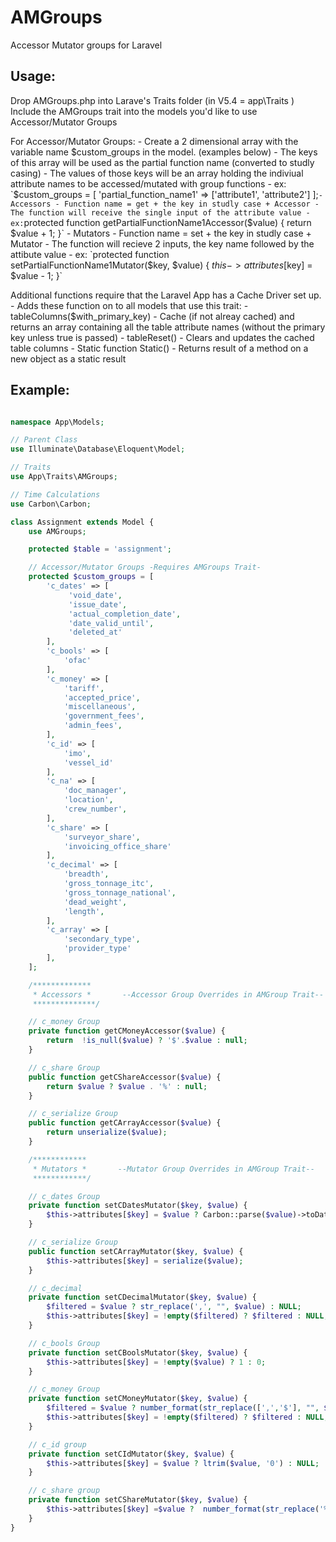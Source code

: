 # AMGroups
Accessor Mutator groups for Laravel

## Usage:
Drop AMGroups.php into Larave's Traits folder (in V5.4 = app\Traits )
Include the AMGroups trait into the models you'd like to use Accessor/Mutator Groups

For Accessor/Mutator Groups:
    - Create a 2 dimensional array with the variable name $custom_groups in the model. (examples below)
        - The keys of this array will be used as the partial function name (converted to studly casing)
        - The values of those keys will be an array holding the indiviual attribute names to be accessed/mutated with group functions
        - ex: `$custom_groups = [ 'partial_function_name1' => ['attribute1', 'attribute2'] ];`
    - Accessors
        - Function name = get + the key in studly case + Accessor
        - The function will receive the single input of the attribute value
        - ex: `protected function getPartialFunctionName1Accessor($value) { return $value + 1; }`
    - Mutators
        - Function name = set + the key in studly case + Mutator
        - The function will recieve 2 inputs, the key name followed by the attibute value
        - ex: `protected function setPartialFunctionName1Mutator($key, $value) { $this->attributes[$key] = $value - 1; }`

Additional functions require that the Laravel App has a Cache Driver set up.
    - Adds these function on to all models that use this trait:
        - tableColumns($with_primary_key)
            - Cache (if not alreay cached) and returns an array containing all the table attribute names (without the primary key unless true is passed)
        - tableReset()
            - Clears and updates the cached table columns
        - Static function Static()
            - Returns result of a method on a new object as a static result

## Example:
```PHP

namespace App\Models;

// Parent Class
use Illuminate\Database\Eloquent\Model;

// Traits
use App\Traits\AMGroups;

// Time Calculations
use Carbon\Carbon;

class Assignment extends Model {
    use AMGroups;

    protected $table = 'assignment';

    // Accessor/Mutator Groups -Requires AMGroups Trait-
    protected $custom_groups = [
        'c_dates' => [
             'void_date',
             'issue_date',
             'actual_completion_date',
             'date_valid_until',
             'deleted_at'
        ],
        'c_bools' => [
            'ofac'
        ],
        'c_money' => [
            'tariff',
            'accepted_price',
            'miscellaneous',
            'government_fees',
            'admin_fees',
        ],
        'c_id' => [
            'imo',
            'vessel_id'
        ],
        'c_na' => [
            'doc_manager',
            'location',
            'crew_number',
        ],
        'c_share' => [
            'surveyor_share',
            'invoicing_office_share'
        ],
        'c_decimal' => [
            'breadth',
            'gross_tonnage_itc',
            'gross_tonnage_national',
            'dead_weight',
            'length',
        ],
        'c_array' => [
            'secondary_type',
            'provider_type'
        ],
    ];

    /*************
     * Accessors *       --Accessor Group Overrides in AMGroup Trait--
     **************/

    // c_money Group
    private function getCMoneyAccessor($value) {
        return  !is_null($value) ? '$'.$value : null;
    }

    // c_share Group
    public function getCShareAccessor($value) {
        return $value ? $value . '%' : null;
    }

    // c_serialize Group
    public function getCArrayAccessor($value) {
        return unserialize($value);
    }

    /************
     * Mutators *       --Mutator Group Overrides in AMGroup Trait--
     ************/

    // c_dates Group
    private function setCDatesMutator($key, $value) {
        $this->attributes[$key] = $value ? Carbon::parse($value)->toDateString() : NULL;
    }

    // c_serialize Group
    public function setCArrayMutator($key, $value) {
        $this->attributes[$key] = serialize($value);
    }

    // c_decimal
    private function setCDecimalMutator($key, $value) {
        $filtered = $value ? str_replace(',', "", $value) : NULL;
        $this->attributes[$key] = !empty($filtered) ? $filtered : NULL;
    }

    // c_bools Group
    private function setCBoolsMutator($key, $value) {
        $this->attributes[$key] = !empty($value) ? 1 : 0;
    }

    // c_money Group
    private function setCMoneyMutator($key, $value) {
        $filtered = $value ? number_format(str_replace([',','$'], "", $value), 2, '.', '') : NULL;
        $this->attributes[$key] = !empty($filtered) ? $filtered : NULL;
    }

    // c_id group
    private function setCIdMutator($key, $value) {
        $this->attributes[$key] = $value ? ltrim($value, '0') : NULL;
    }

    // c_share group
    private function setCShareMutator($key, $value) {
        $this->attributes[$key] =$value ?  number_format(str_replace('%', '', $value), 2, '.', '') : 0.00;
    }
}
```